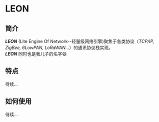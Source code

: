 # LEON
## 简介
***LEON*** (Lite Engine Of Network--轻量级网络引擎)聚焦于各类协议（*TCP/IP, ZigBee, 6LowPAN, LoRaWAN...*）的通讯协议栈实现。       
***LEON*** 同时也是我儿子的名字:smile:

## 特点
待续...   

## 如何使用
待续...





